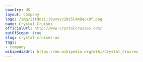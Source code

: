 ```yaml
---
country: US
layout: company
logo: /img/iitdosijj9pvysz28z5l4m8qcx9f.png
name: Crystal Cruises
officialUrl: http://www.crystalcruises.com/
outOfScope: true
slug: crystal-cruises-us
tags:
- company
wikipediaUrl: https://en.wikipedia.org/wiki/Crystal_Cruises
---
```

